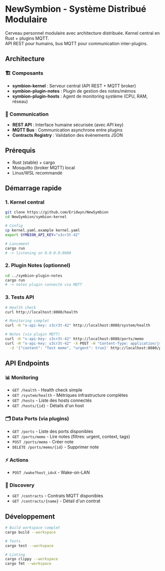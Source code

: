 # NewSymbion - Système Distribué Modulaire

Cerveau personnel modulaire avec architecture distribuée. Kernel central en Rust + plugins MQTT.  
API REST pour humains, bus MQTT pour communication inter-plugins.

## Architecture

### 🏗️ Composants
- **symbion-kernel** : Serveur central (API REST + MQTT broker)
- **symbion-plugin-notes** : Plugin de gestion des notes/mémos
- **symbion-plugin-hosts** : Agent de monitoring système (CPU, RAM, réseau)

### 🔄 Communication
- **REST API** : Interface humaine sécurisée (avec API key)
- **MQTT Bus** : Communication asynchrone entre plugins
- **Contracts Registry** : Validation des événements JSON

## Prérequis
- Rust (stable) + cargo  
- Mosquitto (broker MQTT) local
- Linux/WSL recommandé

## Démarrage rapide

### 1. Kernel central
```bash
git clone https://github.com/Eridwyn/NewSymbion
cd NewSymbion/symbion-kernel

# Config
cp kernel.yaml.example kernel.yaml
export SYMBION_API_KEY="s3cr3t-42"

# Lancement
cargo run
# -> listening on 0.0.0.0:8080
```

### 2. Plugin Notes (optionnel)
```bash
cd ../symbion-plugin-notes
cargo run
# -> notes plugin connecté via MQTT
```

### 3. Tests API
```bash
# Health check
curl http://localhost:8080/health

# Monitoring complet
curl -H "x-api-key: s3cr3t-42" http://localhost:8080/system/health

# Notes (via plugin MQTT)
curl -H "x-api-key: s3cr3t-42" http://localhost:8080/ports/memo
curl -H "x-api-key: s3cr3t-42" -X POST -H "Content-Type: application/json" \
  -d '{"content": "Test memo", "urgent": true}' http://localhost:8080/ports/memo
```

## API Endpoints

### 📊 Monitoring
- `GET /health` - Health check simple
- `GET /system/health` - Métriques infrastructure complètes
- `GET /hosts` - Liste des hosts connectés
- `GET /hosts/{id}` - Détails d'un host

### 🗂️ Data Ports (via plugins)
- `GET /ports` - Liste des ports disponibles
- `GET /ports/memo` - Lire notes (filtres: urgent, context, tags)
- `POST /ports/memo` - Créer note
- `DELETE /ports/memo/{id}` - Supprimer note

### ⚡ Actions
- `POST /wake?host_id=X` - Wake-on-LAN

### 📜 Discovery
- `GET /contracts` - Contrats MQTT disponibles
- `GET /contracts/{name}` - Détail d'un contrat

## Développement

```bash
# Build workspace complet
cargo build --workspace

# Tests
cargo test --workspace

# Linting
cargo clippy --workspace
cargo fmt --workspace
```
